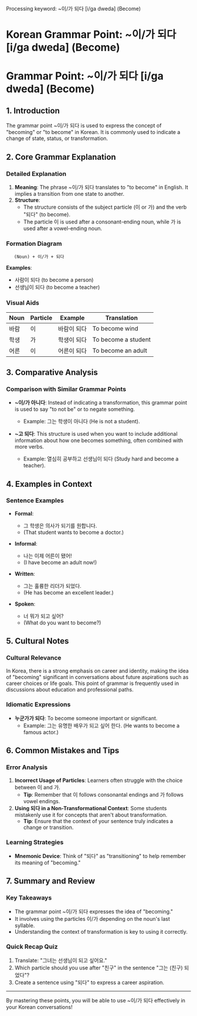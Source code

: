 Processing keyword: ~이/가 되다 [i/ga dweda] (Become)
# Korean Grammar Point: ~이/가 되다 [i/ga dweda] (Become)
# Grammar Point: ~이/가 되다 [i/ga dweda] (Become)
## 1. Introduction
The grammar point ~이/가 되다 is used to express the concept of "becoming" or "to become" in Korean. It is commonly used to indicate a change of state, status, or transformation.
## 2. Core Grammar Explanation
### Detailed Explanation
1. **Meaning**: The phrase ~이/가 되다 translates to "to become" in English. It implies a transition from one state to another.
2. **Structure**: 
   - The structure consists of the subject particle (이 or 가) and the verb "되다" (to become).
   - The particle 이 is used after a consonant-ending noun, while 가 is used after a vowel-ending noun.
### Formation Diagram
```
   (Noun) + 이/가 + 되다
```
**Examples**: 
- 사람이 되다 (to become a person)
- 선생님이 되다 (to become a teacher)
### Visual Aids
| Noun          | Particle | Example            | Translation              |
|---------------|----------|---------------------|--------------------------|
| 바람          | 이       | 바람이 되다        | To become wind           |
| 학생          | 가       | 학생이 되다        | To become a student      |
| 어른          | 이       | 어른이 되다        | To become an adult       |
## 3. Comparative Analysis
### Comparison with Similar Grammar Points
- **~이/가 아니다**: Instead of indicating a transformation, this grammar point is used to say "to not be" or to negate something.
  - Example: 그는 학생이 아니다 (He is not a student).
  
- **~고 되다**: This structure is used when you want to include additional information about how one becomes something, often combined with more verbs.
  - Example: 열심히 공부하고 선생님이 되다 (Study hard and become a teacher).
## 4. Examples in Context
### Sentence Examples
- **Formal**: 
  - 그 학생은 의사가 되기를 원합니다. 
  - (That student wants to become a doctor.)
  
- **Informal**: 
  - 나는 이제 어른이 됐어! 
  - (I have become an adult now!)
  
- **Written**: 
  - 그는 훌륭한 리더가 되었다. 
  - (He has become an excellent leader.)
  
- **Spoken**: 
  - 너 뭐가 되고 싶어? 
  - (What do you want to become?)
## 5. Cultural Notes
### Cultural Relevance 
In Korea, there is a strong emphasis on career and identity, making the idea of "becoming" significant in conversations about future aspirations such as career choices or life goals. This point of grammar is frequently used in discussions about education and professional paths.
### Idiomatic Expressions
- **누군가가 되다**: To become someone important or significant.
  - Example: 그는 유명한 배우가 되고 싶어 한다. (He wants to become a famous actor.)
## 6. Common Mistakes and Tips
### Error Analysis
1. **Incorrect Usage of Particles**: Learners often struggle with the choice between 이 and 가.
   - **Tip**: Remember that 이 follows consonantal endings and 가 follows vowel endings.
2. **Using 되다 in a Non-Transformational Context**: Some students mistakenly use it for concepts that aren't about transformation.
   - **Tip**: Ensure that the context of your sentence truly indicates a change or transition.
### Learning Strategies
- **Mnemonic Device**: Think of "되다" as "transitioning" to help remember its meaning of "becoming."
## 7. Summary and Review
### Key Takeaways
- The grammar point ~이/가 되다 expresses the idea of "becoming."
- It involves using the particles 이/가 depending on the noun's last syllable.
- Understanding the context of transformation is key to using it correctly.
### Quick Recap Quiz
1. Translate: "그녀는 선생님이 되고 싶어요."
2. Which particle should you use after "친구" in the sentence "그는 (친구) 되었다"?
3. Create a sentence using "되다" to express a career aspiration.
---
By mastering these points, you will be able to use ~이/가 되다 effectively in your Korean conversations!
